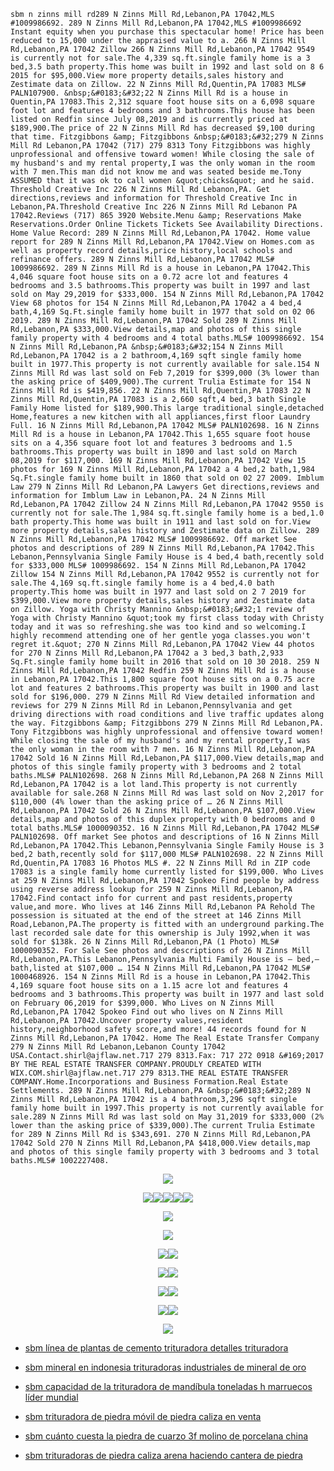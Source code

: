 
```
sbm n zinns mill rd289 N Zinns Mill Rd,Lebanon,PA 17042,MLS #1009986692. 289 N Zinns Mill Rd,Lebanon,PA 17042,MLS #1009986692 Instant equity when you purchase this spectacular home! Price has been reduced to 15,000 under the appraised value to a. 266 N Zinns Mill Rd,Lebanon,PA 17042 Zillow 266 N Zinns Mill Rd,Lebanon,PA 17042 9549 is currently not for sale.The 4,339 sq.ft.single family home is a 3 bed,3.5 bath property.This home was built in 1992 and last sold on 8 6 2015 for $95,000.View more property details,sales history and Zestimate data on Zillow. 22 N Zinns Mill Rd,Quentin,PA 17083 MLS# PALN107900. &nbsp;&#0183;&#32;22 N Zinns Mill Rd is a house in Quentin,PA 17083.This 2,312 square foot house sits on a 6,098 square foot lot and features 4 bedrooms and 3 bathrooms.This house has been listed on Redfin since July 08,2019 and is currently priced at $189,900.The price of 22 N Zinns Mill Rd has decreased $9,100 during that time. Fitzgibbons &amp; Fitzgibbons &nbsp;&#0183;&#32;279 N Zinns Mill Rd Lebanon,PA 17042 (717) 279 8313 Tony Fitzgibbons was highly unprofessional and offensive toward women! While closing the sale of my husband's and my rental property,I was the only woman in the room with 7 men.This man did not know me and was seated beside me.Tony ASSUMED that it was ok to call women &quot;chicks&quot; and he said. Threshold Creative Inc 226 N Zinns Mill Rd Lebanon,PA. Get directions,reviews and information for Threshold Creative Inc in Lebanon,PA.Threshold Creative Inc 226 N Zinns Mill Rd Lebanon PA 17042.Reviews (717) 865 3920 Website.Menu &amp; Reservations Make Reservations.Order Online Tickets Tickets See Availability Directions. Home Value Record: 289 N Zinns Mill Rd,Lebanon,PA 17042. Home value report for 289 N Zinns Mill Rd,Lebanon,PA 17042.View on Homes.com as well as property record details,price history,local schools and refinance offers. 289 N Zinns Mill Rd,Lebanon,PA 17042 MLS# 1009986692. 289 N Zinns Mill Rd is a house in Lebanon,PA 17042.This 4,046 square foot house sits on a 0.72 acre lot and features 4 bedrooms and 3.5 bathrooms.This property was built in 1997 and last sold on May 29,2019 for $333,000. 154 N Zinns Mill Rd,Lebanon,PA 17042 View 68 photos for 154 N Zinns Mill Rd,Lebanon,PA 17042 a 4 bed,4 bath,4,169 Sq.Ft.single family home built in 1977 that sold on 02 06 2019. 289 N Zinns Mill Rd,Lebanon,PA 17042 Sold 289 N Zinns Mill Rd,Lebanon,PA $333,000.View details,map and photos of this single family property with 4 bedrooms and 4 total baths.MLS# 1009986692. 154 N Zinns Mill Rd,Lebanon,PA &nbsp;&#0183;&#32;154 N Zinns Mill Rd,Lebanon,PA 17042 is a 2 bathroom,4,169 sqft single family home built in 1977.This property is not currently available for sale.154 N Zinns Mill Rd was last sold on Feb 7,2019 for $399,000 (3% lower than the asking price of $409,900).The current Trulia Estimate for 154 N Zinns Mill Rd is $419,856. 22 N Zinns Mill Rd,Quentin,PA 17083 22 N Zinns Mill Rd,Quentin,PA 17083 is a 2,660 sqft,4 bed,3 bath Single Family Home listed for $189,900.This large traditional single,detached Home,features a new kitchen with all appliances,first floor Laundry Full. 16 N Zinns Mill Rd,Lebanon,PA 17042 MLS# PALN102698. 16 N Zinns Mill Rd is a house in Lebanon,PA 17042.This 1,655 square foot house sits on a 4,356 square foot lot and features 3 bedrooms and 1.5 bathrooms.This property was built in 1890 and last sold on March 08,2019 for $117,000. 169 N Zinns Mill Rd,Lebanon,PA 17042 View 15 photos for 169 N Zinns Mill Rd,Lebanon,PA 17042 a 4 bed,2 bath,1,984 Sq.Ft.single family home built in 1860 that sold on 02 27 2009. Imblum Law 279 N Zinns Mill Rd Lebanon,PA Lawyers Get directions,reviews and information for Imblum Law in Lebanon,PA. 24 N Zinns Mill Rd,Lebanon,PA 17042 Zillow 24 N Zinns Mill Rd,Lebanon,PA 17042 9550 is currently not for sale.The 1,984 sq.ft.single family home is a bed,1.0 bath property.This home was built in 1911 and last sold on for.View more property details,sales history and Zestimate data on Zillow. 289 N Zinns Mill Rd,Lebanon,PA 17042 MLS# 1009986692. Off market See photos and descriptions of 289 N Zinns Mill Rd,Lebanon,PA 17042.This Lebanon,Pennsylvania Single Family House is 4 bed,4 bath,recently sold for $333,000 MLS# 1009986692. 154 N Zinns Mill Rd,Lebanon,PA 17042 Zillow 154 N Zinns Mill Rd,Lebanon,PA 17042 9552 is currently not for sale.The 4,169 sq.ft.single family home is a 4 bed,4.0 bath property.This home was built in 1977 and last sold on 2 7 2019 for $399,000.View more property details,sales history and Zestimate data on Zillow. Yoga with Christy Mannino &nbsp;&#0183;&#32;1 review of Yoga with Christy Mannino &quot;took my first class today with Christy today and it was so refreshing.she was too kind and so welcoming.I highly recommend attending one of her gentle yoga classes.you won't regret it.&quot; 270 N Zinns Mill Rd,Lebanon,PA 17042 View 44 photos for 270 N Zinns Mill Rd,Lebanon,PA 17042 a 3 bed,3 bath,2,933 Sq.Ft.single family home built in 2016 that sold on 10 30 2018. 259 N Zinns Mill Rd,Lebanon,PA 17042 Redfin 259 N Zinns Mill Rd is a house in Lebanon,PA 17042.This 1,800 square foot house sits on a 0.75 acre lot and features 2 bathrooms.This property was built in 1900 and last sold for $196,000. 279 N Zinns Mill Rd View detailed information and reviews for 279 N Zinns Mill Rd in Lebanon,Pennsylvania and get driving directions with road conditions and live traffic updates along the way. Fitzgibbons &amp; Fitzgibbons 279 N Zinns Mill Rd Lebanon,PA. Tony Fitzgibbons was highly unprofessional and offensive toward women! While closing the sale of my husband's and my rental property,I was the only woman in the room with 7 men. 16 N Zinns Mill Rd,Lebanon,PA 17042 Sold 16 N Zinns Mill Rd,Lebanon,PA $117,000.View details,map and photos of this single family property with 3 bedrooms and 2 total baths.MLS# PALN102698. 268 N Zinns Mill Rd,Lebanon,PA 268 N Zinns Mill Rd,Lebanon,PA 17042 is a lot land.This property is not currently available for sale.268 N Zinns Mill Rd was last sold on Nov 2,2017 for $110,000 (4% lower than the asking price of … 26 N Zinns Mill Rd,Lebanon,PA 17042 Sold 26 N Zinns Mill Rd,Lebanon,PA $107,000.View details,map and photos of this duplex property with 0 bedrooms and 0 total baths.MLS# 1000090352. 16 N Zinns Mill Rd,Lebanon,PA 17042 MLS# PALN102698. Off market See photos and descriptions of 16 N Zinns Mill Rd,Lebanon,PA 17042.This Lebanon,Pennsylvania Single Family House is 3 bed,2 bath,recently sold for $117,000 MLS# PALN102698. 22 N Zinns Mill Rd,Quentin,PA 17083 16 Photos MLS #. 22 N Zinns Mill Rd in ZIP code 17083 is a single family home currently listed for $199,000. Who Lives at 259 N Zinns Mill Rd,Lebanon,PA 17042 Spokeo Find people by address using reverse address lookup for 259 N Zinns Mill Rd,Lebanon,PA 17042.Find contact info for current and past residents,property value,and more. Who lives at 146 Zinns Mill Rd,Lebanon PA Rehold The possession is situated at the end of the street at 146 Zinns Mill Road,Lebanon,PA.The property is fitted with an underground parking.The last recorded sale date for this ownership is July 1992,when it was sold for $138k. 26 N Zinns Mill Rd,Lebanon,PA (1 Photo) MLS# 1000090352. For Sale See photos and descriptions of 26 N Zinns Mill Rd,Lebanon,PA.This Lebanon,Pennsylvania Multi Family House is — bed,— bath,listed at $107,000 … 154 N Zinns Mill Rd,Lebanon,PA 17042 MLS# 1000468926. 154 N Zinns Mill Rd is a house in Lebanon,PA 17042.This 4,169 square foot house sits on a 1.15 acre lot and features 4 bedrooms and 3 bathrooms.This property was built in 1977 and last sold on February 06,2019 for $399,000. Who Lives on N Zinns Mill Rd,Lebanon,PA 17042 Spokeo Find out who lives on N Zinns Mill Rd,Lebanon,PA 17042.Uncover property values,resident history,neighborhood safety score,and more! 44 records found for N Zinns Mill Rd,Lebanon,PA 17042. Home The Real Estate Transfer Company 279 N Zinns Mill Rd Lebanon,Lebanon County 17042 USA.Contact.shirl@ajflaw.net.717 279 8313.Fax: 717 272 0918 &#169;2017 BY THE REAL ESTATE TRANSFER COMPANY.PROUDLY CREATED WITH WIX.COM.shirl@ajflaw.net.717 279 8313.THE REAL ESTATE TRANSFER COMPANY.Home.Incorporations and Business Formation.Real Estate Settlements. 289 N Zinns Mill Rd,Lebanon,PA &nbsp;&#0183;&#32;289 N Zinns Mill Rd,Lebanon,PA 17042 is a 4 bathroom,3,296 sqft single family home built in 1997.This property is not currently available for sale.289 N Zinns Mill Rd was last sold on May 31,2019 for $333,000 (2% lower than the asking price of $339,000).The current Trulia Estimate for 289 N Zinns Mill Rd is $343,691. 270 N Zinns Mill Rd,Lebanon,PA 17042 Sold 270 N Zinns Mill Rd,Lebanon,PA $418,000.View details,map and photos of this single family property with 3 bedrooms and 3 total baths.MLS# 1002227408. 
```

<div align="center">

<a href="https://es-crusher.shibang-china.com/github&k=sbm+n+zinns+mill+rd"><img src="https://static.shibang-china.com/es/crusher/logo.jpg"></a>

<a href="https://es-crusher.shibang-china.com/github&k=sbm+n+zinns+mill+rd"><img src="https://static.shibang-china.com/es/crusher/index.jpg"></a><a href="https://es-crusher.shibang-china.com/material.htmlgithub&k=sbm+n+zinns+mill+rd"><img src="https://static.shibang-china.com/es/crusher/material.jpg"></a><a href="https://es-crusher.shibang-china.com/application.htmlgithub&k=sbm+n+zinns+mill+rd"><img src="https://static.shibang-china.com/es/crusher/application.jpg"></a><a href="https://es-crusher.shibang-china.com/aboutus.htmlgithub&k=sbm+n+zinns+mill+rd"><img src="https://static.shibang-china.com/es/crusher/aboutus.jpg"></a><a href="https://es-crusher.shibang-china.com/contact.htmlgithub&k=sbm+n+zinns+mill+rd"><img src="https://static.shibang-china.com/es/crusher/contact.jpg"></a>

<a href="https://es-crusher.shibang-china.com/github&k=sbm+n+zinns+mill+rd"><img src="https://static.shibang-china.com/es/crusher/banner.jpg"></a>

<a href="https://swt.shibang-china.com/github&k=sbm+n+zinns+mill+rd"><img src="https://static.shibang-china.com/es/crusher/text.jpg"></a>

<a href="https://swt.shibang-china.com/github&k=sbm+n+zinns+mill+rd"><img src="https://static.shibang-china.com/es/crusher/chat.jpg"></a><a href="https://es-crusher.shibang-china.com/contact.htmlgithub&k=sbm+n+zinns+mill+rd"><img src="https://static.shibang-china.com/es/crusher/message.jpg"></a>

<a href="https://es-crusher.shibang-china.com/products/pe.htmlgithub&k=sbm+n+zinns+mill+rd"><img src="https://static.shibang-china.com/es/crusher/pe.jpg"></a><a href="https://es-crusher.shibang-china.com/products/pf.htmlgithub&k=sbm+n+zinns+mill+rd"><img src="https://static.shibang-china.com/es/crusher/pf.jpg"></a>

<a href="https://es-crusher.shibang-china.com/products/hpt.htmlgithub&k=sbm+n+zinns+mill+rd"><img src="https://static.shibang-china.com/es/crusher/hpt.jpg"></a><a href="https://es-crusher.shibang-china.com/products/vsi.htmlgithub&k=sbm+n+zinns+mill+rd"><img src="https://static.shibang-china.com/es/crusher/vsi.jpg"></a>

<a href="https://es-crusher.shibang-china.com/products/klv.htmlgithub&k=sbm+n+zinns+mill+rd"><img src="https://static.shibang-china.com/es/crusher/klv.jpg"></a><a href="https://es-crusher.shibang-china.com/products/portable.htmlgithub&k=sbm+n+zinns+mill+rd"><img src="https://static.shibang-china.com/es/crusher/portable.jpg"></a>

<a href="https://swt.shibang-china.com/github&k=sbm+n+zinns+mill+rd"><img src="https://static.shibang-china.com/es/crusher/case.jpg"></a>

</div>


* [sbm línea de plantas de cemento trituradora detalles trituradora](sbm%20l%C3%ADnea%20de%20plantas%20de%20cemento%20trituradora%20detalles%20trituradora.md)

* [sbm mineral en indonesia trituradoras industriales de mineral de oro](sbm%20mineral%20en%20indonesia%20trituradoras%20industriales%20de%20mineral%20de%20oro.md)

* [sbm capacidad de la trituradora de mandíbula toneladas h marruecos líder mundial](sbm%20capacidad%20de%20la%20trituradora%20de%20mand%C3%ADbula%20toneladas%20h%20marruecos%20l%C3%ADder%20mundial.md)

* [sbm trituradora de piedra móvil de piedra caliza en venta](sbm%20trituradora%20de%20piedra%20m%C3%B3vil%20de%20piedra%20caliza%20en%20venta.md)

* [sbm cuánto cuesta la piedra de cuarzo 3f molino de porcelana china](sbm%20cu%C3%A1nto%20cuesta%20la%20piedra%20de%20cuarzo%203f%20molino%20de%20porcelana%20china.md)

* [sbm trituradoras de piedra caliza arena haciendo cantera de piedra](sbm%20trituradoras%20de%20piedra%20caliza%20arena%20haciendo%20cantera%20de%20piedra.md)
